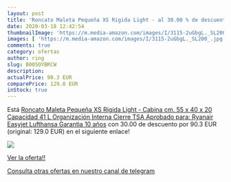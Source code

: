 ```yaml
---
layout: post
title: 'Roncato Maleta Pequeña XS Rigida Light - al 30.00 % de descuento'
date: 2020-03-18 12:42:54
thumbnailImage: 'https://m.media-amazon.com/images/I/3115-2uGbgL._SL200_.jpg'
images: [ 'https://m.media-amazon.com/images/I/3115-2uGbgL._SL200_.jpg' ]
comments: true
category: ofertas
author: ring
slug: B005OYBRCW
description:
actualPrice: 90.3 EUR
comparePrice: 129.0 EUR
inStock: true
---
```


Está [Roncato Maleta Pequeña XS Rigida Light - Cabina cm. 55 x 40 x 20 Capacidad 41 L  Organización Interna  Cierre TSA  Aprobado para: Ryanair Easyjet Lufthansa  Garantìa 10 años](https://www.amazon.com/dp/B005OYBRCW/?tag=redken08-20) con 30.00 de descuento por 90.3 EUR (original: 129.0 EUR) en el siguiente enlace!

[![](https://m.media-amazon.com/images/I/3115-2uGbgL._SL200_.jpg)](https://www.amazon.com/dp/B005OYBRCW/?tag=redken08-20)

[Ver la oferta!!](https://www.amazon.com/dp/B005OYBRCW/?tag=redken08-20)

[Consulta otras ofertas en nuestro canal de telegram](https://t.me/s/ofertas25)

